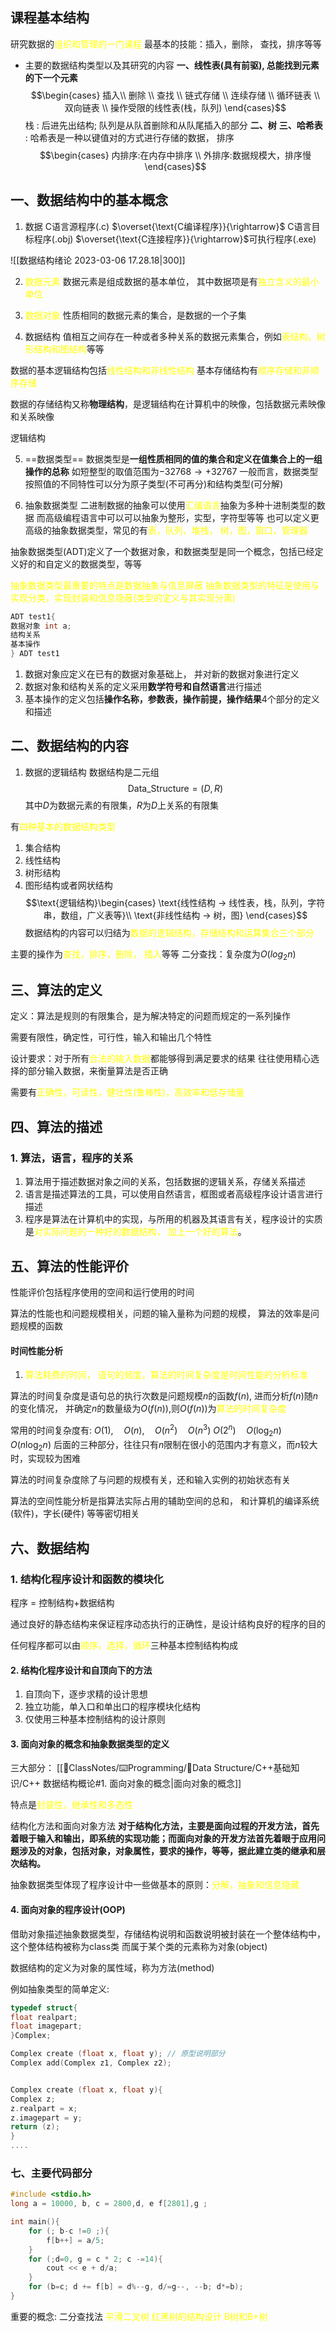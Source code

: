## 课程基本结构
研究数据的<mark style="background: transparent; color: yellow">组织和管理的一门课程</mark>
最基本的技能：插入，删除， 查找，排序等等

- 主要的数据结构类型以及其研究的内容
**一、线性表(具有前驱), 总能找到元素的下一个元素**
$$\begin{cases}
插入\\
删除 \\
查找 \\
链式存储 \\
连续存储 \\
循环链表 \\
双向链表 \\
操作受限的线性表(栈，队列)
\end{cases}$$
栈 : 后进先出结构;  队列是从队首删除和从队尾插入的部分
**二、树**
**三、哈希表** : 哈希表是一种以键值对的方式进行存储的数据，
排序
$$\begin{cases}
内排序:在内存中排序 \\
外排序:数据规模大，排序慢
\end{cases}$$

## 一、数据结构中的基本概念
1. 数据
C语言源程序(.c) $\overset{\text{C编译程序}}{\rightarrow}$ C语言目标程序(.obj) $\overset{\text{C连接程序}}{\rightarrow}$可执行程序(.exe) 

![[数据结构绪论 2023-03-06 17.28.18|300]]

2. <mark style="background: transparent; color: yellow">数据元素</mark>
数据元素是组成数据的基本单位， 其中数据项是有<mark style="background: transparent; color: yellow">独立含义的最小单位</mark>

3. <mark style="background: transparent; color: yellow">数据对象</mark>
性质相同的数据元素的集合，是数据的一个子集

4. 数据结构
值相互之间存在一种或者多种关系的数据元素集合，例如<mark style="background: transparent; color: yellow">表结构，树形结构和图结构</mark>等等

数据的基本逻辑结构包括<mark style="background: transparent; color: yellow">线性结构和非线性结构</mark>
基本存储结构有<mark style="background: transparent; color: yellow">顺序存储和非顺序存储</mark>

数据的存储结构又称**物理结构**，是逻辑结构在计算机中的映像，包括数据元素映像和关系映像

逻辑结构

5. ==数据类型==
数据类型是**一组性质相同的值的集合和定义在值集合上的一组操作的总称** 
如短整型的取值范围为$-32768\to +32767$
一般而言，数据类型按照值的不同特性可以分为原子类型(不可再分)和结构类型(可分解)

6. 抽象数据类型
二进制数据的抽象可以使用<mark style="background: transparent; color: yellow">汇编语言</mark>抽象为多种十进制类型的数据
而高级编程语言中可以可以抽象为整形，实型，字符型等等
也可以定义更高级的抽象数据类型，常见的有<mark style="background: transparent; color: yellow">表，队列，堆栈， 树，图，窗口，管理器</mark>

抽象数据类型(ADT)定义了一个数据对象，和数据类型是同一个概念，包括已经定义好的和自定义的数据类型，等等

<mark style="background: transparent; color: yellow">抽象数据类型最重要的特点是数据抽象与信息屏蔽</mark>
<mark style="background: transparent; color: yellow">抽象数据类型的特征是使用与实现分类，实现封装和信息隐蔽(类型的定义与其实现分离)</mark>

```C
ADT test1{
数据对象 int a;
结构关系
基本操作
} ADT test1
```
1. 数据对象应定义在已有的数据对象基础上， 并对新的数据对象进行定义
2. 数据对象和结构关系的定义采用**数学符号和自然语言**进行描述
3. 基本操作的定义包括**操作名称，参数表，操作前提，操作结果**4个部分的定义和描述

## 二、数据结构的内容
1. 数据的逻辑结构
数据结构是二元组
$$\text{Data\_Structure}  = (D,R)$$
其中$D$为数据元素的有限集，$R$为$D$上关系的有限集

有<mark style="background: transparent; color: yellow">四种基本的数据结构类型</mark>
1. 集合结构
2. 线性结构
3. 树形结构
4. 图形结构或者网状结构
$$\text{逻辑结构}\begin{cases}
\text{线性结构 -> 线性表，栈，队列，字符串，数组，广义表等}\\
\text{非线性结构 -> 树，图}
\end{cases}$$
数据结构的内容可以归结为<mark style="background: transparent; color: yellow">数据的逻辑结构，存储结构和运算集合三个部分</mark>

主要的操作为<mark style="background: transparent; color: yellow">查找，排序，删除， 插入</mark>等等
二分查找：复杂度为$O(log_2n)$ 

## 三、算法的定义

定义：算法是规则的有限集合，是为解决特定的问题而规定的一系列操作

需要有限性，确定性，可行性，输入和输出几个特性

设计要求：对于所有<mark style="background: transparent; color: yellow">合法的输入数据</mark>都能够得到满足要求的结果
往往使用精心选择的部分输入数据，来衡量算法是否正确

需要有<mark style="background: transparent; color: yellow">正确性，可读性，健壮性(鲁棒性)，高效率和低存储量</mark>

## 四、算法的描述

### 1. 算法，语言，程序的关系
1. 算法用于描述数据对象之间的关系，包括数据的逻辑关系，存储关系描述
2. 语言是描述算法的工具，可以使用自然语言，框图或者高级程序设计语言进行描述
3. 程序是算法在计算机中的实现，与所用的机器及其语言有关，程序设计的实质是<mark style="background: transparent; color: yellow">对实际问题的一种好的数据结构， 加上一个好的算法</mark>。

## 五、算法的性能评价
性能评价包括程序使用的空间和运行使用的时间

算法的性能也和问题规模相关，问题的输入量称为问题的规模， 算法的效率是问题规模的函数

#### 时间性能分析 
1. <mark style="background: transparent; color: yellow">算法耗费的时间， 语句的频度，算法的时间复杂度是时间性能的分析标准</mark>

算法的时间复杂度是语句总的执行次数是问题规模$n$的函数$f(n)$, 进而分析$f(n)$随$n$的变化情况， 并确定$n$的数量级为$O(f(n))$,则$O(f(n))$为<mark style="background: transparent; color: yellow">算法的时间复杂度</mark>

常用的时间复杂度有: 
$O(1), \quad  O(n),\quad O(n^2) \quad O(n^3)$
$O(2^n) \quad O(\log_{2}n) \quad O(n\log_{2}n)$
后面的三种部分，往往只有$n$限制在很小的范围内才有意义，而$n$较大时，实现较为困难

算法的时间复杂度除了与问题的规模有关，还和输入实例的初始状态有关

算法的空间性能分析是指算法实际占用的辅助空间的总和， 和计算机的编译系统(软件)，字长(硬件) 等等密切相关

## 六、数据结构
### 1. 结构化程序设计和函数的模块化
程序 = 控制结构+数据结构

通过良好的静态结构来保证程序动态执行的正确性，是设计结构良好的程序的目的

任何程序都可以由<mark style="background: transparent; color: yellow">顺序，选择，循环</mark>三种基本控制结构构成

#### 2. 结构化程序设计和自顶向下的方法
1. 自顶向下，逐步求精的设计思想
2. 独立功能，单入口和单出口的程序模块化结构
3. 仅使用三种基本控制结构的设计原则

#### 3. 面向对象的概念和抽象数据类型的定义

三大部分： [[📘ClassNotes/⌨️Programming/🌳Data Structure/C++基础知识/C++ 数据结构概论#1. 面向对象的概念|面向对象的概念]]

特点是<mark style="background: transparent; color: yellow">封装性，继承性和多态性</mark>

结构化方法和面向对象方法
**对于结构化方法，主要是面向过程的开发方法，首先着眼于输入和输出，即系统的实现功能；而面向对象的开发方法首先着眼于应用问题涉及的对象，包括对象，对象属性，要求的操作，等等，据此建立类的继承和层次结构。**

抽象数据类型体现了程序设计中一些做基本的原则：<mark style="background: transparent; color: yellow">分解，抽象和信息隐藏</mark>

#### 4. 面向对象的程序设计(OOP)
借助对象描述抽象数据类型，存储结构说明和函数说明被封装在一个整体结构中，这个整体结构被称为class类
而属于某个类的元素称为对象(object)

数据结构的定义为对象的属性域，称为方法(method)

例如抽象类型的简单定义:
```c
typedef struct{
float realpart;
float imagepart;
}Complex;

Complex create (float x, float y); // 原型说明部分
Complex add(Complex z1, Complex z2);


Complex create (float x, float y){
Complex z;
z.realpart = x;
z.imagepart = y;
return (z);
}
....
```



### 七、主要代码部分
```C
#include <stdio.h>
long a = 10000, b, c = 2800,d, e f[2801],g ;

int main(){
	for (; b-c !=0 ;){
		f[b++] = a/5;
	}
	for (;d=0, g = c * 2; c -=14){
		cout << e + d/a; 
	}
	for (b=c; d += f[b] = d%--g, d/=g--, --b; d*=b); 
}

```
重要的概念: 
二分查找法 
<mark style="background: transparent; color: yellow">平滑二叉树</mark>
<mark style="background: transparent; color: yellow">红黑树的结构设计</mark>
<mark style="background: transparent; color: yellow">B树和B+树</mark>
